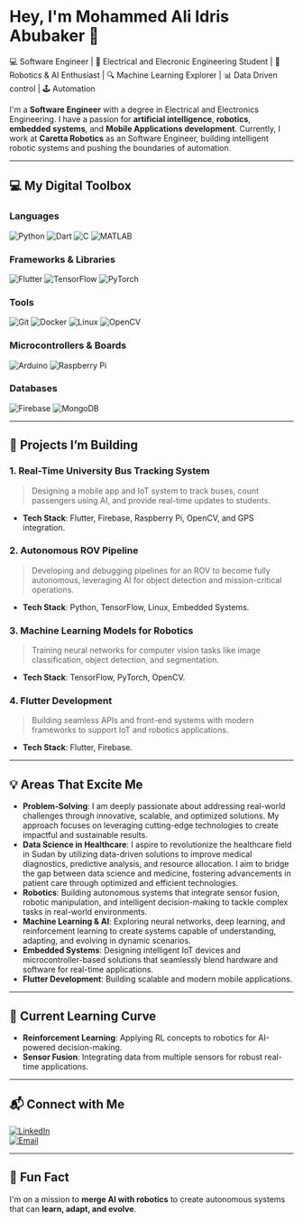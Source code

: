 # Hey, I'm Mohammed Ali Idris Abubaker 👋  
💻 Software Engineer | 🚀 Electrical and Elecronic Engineering Student | 🤖 Robotics & AI Enthusiast | 🔍 Machine Learning Explorer | 📊 Data Driven control | 🕹️ Automation

I'm a **Software Engineer** with a degree in Electrical and Electronics Engineering. I have a passion for **artificial intelligence**, **robotics**, **embedded systems**, and **Mobile Applications development**. Currently, I work at **Caretta Robotics** as an Software Engineer, building intelligent robotic systems and pushing the boundaries of automation.

---

## 💻 My Digital Toolbox

### **Languages**
![Python](https://img.shields.io/badge/Python-blue?logo=python) 
![Dart](https://img.shields.io/badge/Dart-blue?logo=dart) 
![C](https://img.shields.io/badge/C-blue?logo=c) 
![MATLAB](https://img.shields.io/badge/MATLAB-orange?logo=matlab)

### **Frameworks & Libraries**
![Flutter](https://img.shields.io/badge/Flutter-blue?logo=flutter) 
![TensorFlow](https://img.shields.io/badge/TensorFlow-orange?logo=tensorflow) 
![PyTorch](https://img.shields.io/badge/PyTorch-red?logo=pytorch)

### **Tools**
![Git](https://img.shields.io/badge/Git-red?logo=git) 
![Docker](https://img.shields.io/badge/Docker-blue?logo=docker) 
![Linux](https://img.shields.io/badge/Linux-black?logo=linux) 
![OpenCV](https://img.shields.io/badge/OpenCV-blue?logo=opencv)

### **Microcontrollers & Boards**
![Arduino](https://img.shields.io/badge/Arduino-blue?logo=arduino)
![Raspberry Pi](https://img.shields.io/badge/Raspberry%20Pi-green?logo=raspberry-pi)

### **Databases**
![Firebase](https://img.shields.io/badge/Firebase-orange?logo=firebase) 
![MongoDB](https://img.shields.io/badge/MongoDB-green?logo=mongodb) 

---

## 🚀 Projects I’m Building

### **1. Real-Time University Bus Tracking System**  
> Designing a mobile app and IoT system to track buses, count passengers using AI, and provide real-time updates to students.  
- **Tech Stack**: Flutter, Firebase, Raspberry Pi, OpenCV, and GPS integration.

### **2. Autonomous ROV Pipeline**  
> Developing and debugging pipelines for an ROV to become fully autonomous, leveraging AI for object detection and mission-critical operations.  
- **Tech Stack**: Python, TensorFlow, Linux, Embedded Systems.

### **3. Machine Learning Models for Robotics**  
> Training neural networks for computer vision tasks like image classification, object detection, and segmentation.  
- **Tech Stack**: TensorFlow, PyTorch, OpenCV.

### **4. Flutter Development**  
> Building seamless APIs and front-end systems with modern frameworks to support IoT and robotics applications.  
- **Tech Stack**: Flutter, Firebase.

---


## 💡 Areas That Excite Me  

- **Problem-Solving**: I am deeply passionate about addressing real-world challenges through innovative, scalable, and optimized solutions. My approach focuses on leveraging cutting-edge technologies to create impactful and sustainable results.  
- **Data Science in Healthcare**: I aspire to revolutionize the healthcare field in Sudan by utilizing data-driven solutions to improve medical diagnostics, predictive analysis, and resource allocation. I aim to bridge the gap between data science and medicine, fostering advancements in patient care through optimized and efficient technologies.  
- **Robotics**: Building autonomous systems that integrate sensor fusion, robotic manipulation, and intelligent decision-making to tackle complex tasks in real-world environments.  
- **Machine Learning & AI**: Exploring neural networks, deep learning, and reinforcement learning to create systems capable of understanding, adapting, and evolving in dynamic scenarios.  
- **Embedded Systems**: Designing intelligent IoT devices and microcontroller-based solutions that seamlessly blend hardware and software for real-time applications. 
- **Flutter Development**: Building scalable and modern mobile applications.  

---

## 🌱 Current Learning Curve  

- **Reinforcement Learning**: Applying RL concepts to robotics for AI-powered decision-making.  
- **Sensor Fusion**: Integrating data from multiple sensors for robust real-time applications.  

---

## 📬 Connect with Me  

[![LinkedIn](https://img.shields.io/badge/LinkedIn-blue?logo=linkedin)](https://www.linkedin.com/in/mohamed-abubaker-baa87916a/)  
[![Email](https://img.shields.io/badge/Email-red?logo=gmail)](mailto:mohammedaliedriis@gmail.com)

---

## 🎉 Fun Fact  

I'm on a mission to **merge AI with robotics** to create autonomous systems that can **learn, adapt, and evolve**.  

